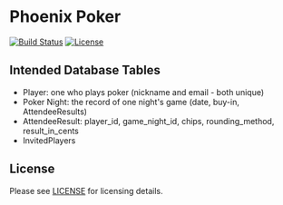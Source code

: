 # Phoenix Poker
[![Build Status][travis-img]][travis] [![License][license-img]][license]

[travis-img]: https://travis-ci.org/johnb/phoenix_poker.png?branch=master
[travis]: https://travis-ci.org/johnb/phoenix_poker
[license-img]: http://img.shields.io/badge/license-MIT-brightgreen.svg
[license]: http://opensource.org/licenses/MIT

## Intended Database Tables

* Player: one who plays poker (nickname and email - both unique)
* Poker Night: the record of one night's game (date, buy-in, AttendeeResults)
* AttendeeResult: player_id, game_night_id, chips, rounding_method, result_in_cents 
* InvitedPlayers

## License

Please see [LICENSE](https://github.com/johnb/phoenix_poker/blob/master/LICENSE) for licensing details.

